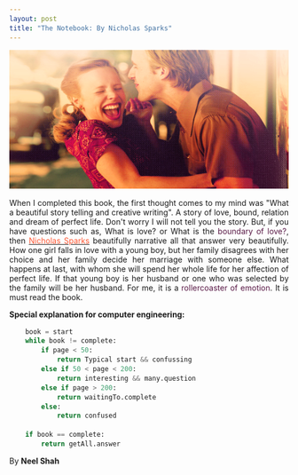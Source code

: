 ```yaml
---
layout: post
title: "The Notebook: By Nicholas Sparks"
---
```


<img src="/images/notebook_end.png" width="750px" height="250px">

<p style="text-align: justify;">When I completed this book, the first thought comes to my mind was "What a beautiful story telling and creative writing". A story of love, bound, relation and dream of perfect life. Don't worry I will not tell you the story. But, if you have questions such as, What is love? or What is the <span style="color:#581845;">boundary of love?</span>, then <a href="http://nicholassparks.com/"><span style="color: #FF5733;">Nicholas Sparks</span></a> beautifully narrative all that answer very beautifully. How one girl falls in love with a young boy, but her family disagrees with her choice and her family decide her marriage with someone else. What happens at last, with whom she will spend her whole life for her affection of perfect life. If that young boy is her husband or one who was selected by the family will be her husband. For me, it is a <span style="color:#581845;">rollercoaster of emotion</span>. It is must read the book.</p>

**Special explanation for computer engineering:**

```python
	book = start
	while book != complete:
		if page < 50:
			return Typical start && confussing
		else if 50 < page < 200:
			return interesting && many.question 
		else if page > 200:
			return waitingTo.complete
		else:
			return confused
	
	if book == complete:
		return getAll.answer

```

By **Neel Shah** 
